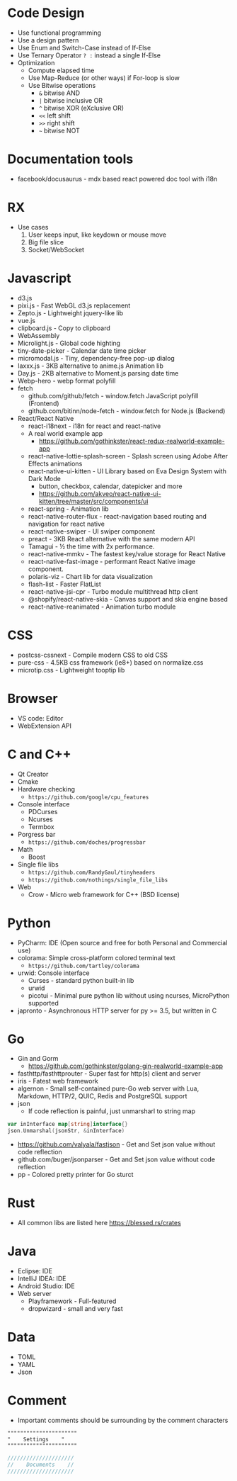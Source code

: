 Code Design
=====
* Use functional programming
* Use a design pattern
* Use Enum and Switch-Case instead of If-Else
* Use Ternary Operator `? :` instead a single If-Else
* Optimization
  * Compute elapsed time
  * Use Map-Reduce (or other ways) if For-loop is slow
  * Use Bitwise operations
    * `&` bitwise AND
    * `|` bitwise inclusive OR
    * `^` bitwise XOR (eXclusive OR)
    * `<<`  left shift
    * `>>`  right shift
    * `~` bitwise NOT

Documentation tools
=====
* facebook/docusaurus - mdx based react powered doc tool with i18n

RX
=====
* Use cases
  1. User keeps input, like keydown or mouse move
  2. Big file slice
  3. Socket/WebSocket

Javascript
=====
* d3.js
* pixi.js - Fast WebGL d3.js replacement
* Zepto.js - Lightweight jquery-like lib
* vue.js
* clipboard.js - Copy to clipboard
* WebAssembly
* Microlight.js - Global code highting
* tiny-date-picker - Calendar date time picker
* micromodal.js - Tiny, dependency-free pop-up dialog
* laxxx.js - 3KB alternative to anime.js Animation lib
* Day.js - 2KB alternative to Moment.js parsing date time
* Webp-hero - webp format polyfill
* fetch
  * github.com/github/fetch - window.fetch JavaScript polyfill (Frontend)
  * github.com/bitinn/node-fetch - window.fetch for Node.js (Backend)
* React/React Native
  * react-i18next - i18n for react and react-native
  * A real world example app
    * https://github.com/gothinkster/react-redux-realworld-example-app
  * react-native-lottie-splash-screen - Splash screen using Adobe After Effects animations
  * react-native-ui-kitten - UI Library based on Eva Design System with Dark Mode
    * button, checkbox, calendar, datepicker and more
    * https://github.com/akveo/react-native-ui-kitten/tree/master/src/components/ui
  * react-spring - Animation lib
  * react-native-router-flux - react-navigation based routing and navigation for react native
  * react-native-swiper - UI swiper component
  * preact - 3KB React alternative with the same modern API
  * Tamagui - ½ the time with 2x performance.
  * react-native-mmkv - The fastest key/value storage for React Native
  * react-native-fast-image - performant React Native image component.
  * polaris-viz - Chart lib for data visualization
  * flash-list - Faster FlatList
  * react-native-jsi-cpr - Turbo module multithread http client
  * @shopify/react-native-skia - Canvas support and skia engine based
  * react-native-reanimated - Animation turbo module

CSS
=====
* postcss-cssnext - Compile modern CSS to old CSS
* pure-css - 4.5KB css framework (ie8+) based on normalize.css
* microtip.css - Lightweight tooptip lib

Browser
=====
* VS code: Editor
* WebExtension API

C and C++
=====
* Qt Creator
* Cmake
* Hardware checking
  * `https://github.com/google/cpu_features`
* Console interface
  * PDCurses
  * Ncurses
  * Termbox
* Porgress bar
  * `https://github.com/doches/progressbar`
* Math
  * Boost
* Single file libs
  * `https://github.com/RandyGaul/tinyheaders`
  * `https://github.com/nothings/single_file_libs`
* Web
  * Crow - Micro web framework for C++ (BSD license)

Python
=====
* PyCharm: IDE (Open source and free for both Personal and Commercial use)
* colorama: Simple cross-platform colored terminal text
  * `https://github.com/tartley/colorama`
* urwid: Console interface
  * Curses - standard python built-in lib
  * urwid
  * picotui - Minimal pure python lib without using ncurses, MicroPython supported
* japronto - Asynchronous HTTP server for py >= 3.5, but written in C

Go
=====
* Gin and Gorm
  * https://github.com/gothinkster/golang-gin-realworld-example-app
* fasthttp/fasthttprouter - Super fast for http(s) client and server
* iris - Fatest web framework
* algernon - Small self-contained pure-Go web server with Lua, Markdown, HTTP/2, QUIC, Redis and PostgreSQL support
* json
  * If code reflection is painful, just unmarsharl to string map
```go
var inInterface map[string]interface{}
json.Unmarshal(jsonStr, &inInterface)
```
  * https://github.com/valyala/fastjson - Get and Set json value without code reflection
  * github.com/buger/jsonparser - Get and Set json value without code reflection
* pp - Colored pretty printer for Go sturct

Rust
=====
* All common libs are listed here https://blessed.rs/crates

Java
=====
* Eclipse: IDE
* IntelliJ IDEA: IDE
* Android Studio: IDE
* Web server
  * Playframework - Full-featured
  * dropwizard - small and very fast

Data
=====
* TOML
* YAML
* Json

Comment
=====
* Important comments should be surrounding by the comment characters
```vim
""""""""""""""""""""""
"    Settings    "
""""""""""""""""""""""
```
```c
/////////////////////
//    Documents    //
/////////////////////
```
